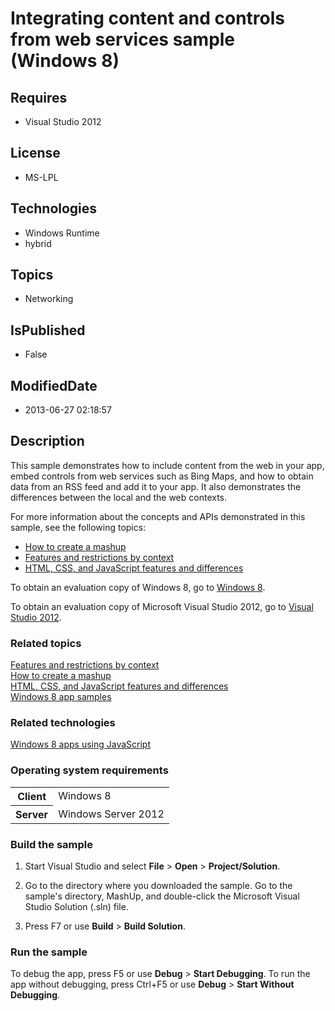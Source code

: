 # Integrating content and controls from web services sample (Windows 8)
## Requires
* Visual Studio 2012
## License
* MS-LPL
## Technologies
* Windows Runtime
* hybrid
## Topics
* Networking
## IsPublished
* False
## ModifiedDate
* 2013-06-27 02:18:57
## Description

<div id="mainSection">
<p>This sample demonstrates how to include content from the web in your app, embed controls from web services such as Bing Maps, and how to obtain data from an RSS feed and add it to your app. It also demonstrates the differences between the local and the web
 contexts. </p>
<p>For more information about the concepts and APIs demonstrated in this sample, see the following topics:
</p>
<ul>
<li><a href="http://msdn.microsoft.com/library/windows/apps/hh452745">How to create a mashup</a>
</li><li><a href="http://msdn.microsoft.com/library/windows/apps/hh465373">Features and restrictions by context</a>
</li><li><a href="http://msdn.microsoft.com/library/windows/apps/hh465380">HTML, CSS, and JavaScript features and differences</a>
</li></ul>
<p></p>
<p>To obtain an evaluation copy of Windows&nbsp;8, go to <a href="http://go.microsoft.com/fwlink/p/?linkid=241655">
Windows&nbsp;8</a>.</p>
<p>To obtain an evaluation copy of Microsoft Visual Studio&nbsp;2012, go to <a href="http://go.microsoft.com/fwlink/p/?linkid=241656">
Visual Studio&nbsp;2012</a>.</p>
<h3><a id="related_topics"></a>Related topics</h3>
<dl><dt><a href="http://msdn.microsoft.com/library/windows/apps/hh465373">Features and restrictions by context</a>
</dt><dt><a href="http://msdn.microsoft.com/library/windows/apps/hh452745">How to create a mashup</a>
</dt><dt><a href="http://msdn.microsoft.com/library/windows/apps/hh465380">HTML, CSS, and JavaScript features and differences</a>
</dt><dt><a href="http://go.microsoft.com/fwlink/p/?LinkID=227694">Windows 8 app samples</a>
</dt></dl>
<h3>Related technologies</h3>
<a href="http://msdn.microsoft.com/library/windows/apps/br211385">Windows 8 apps using JavaScript</a>
<h3>Operating system requirements</h3>
<table>
<tbody>
<tr>
<th>Client</th>
<td><dt>Windows&nbsp;8 </dt></td>
</tr>
<tr>
<th>Server</th>
<td><dt>Windows Server&nbsp;2012 </dt></td>
</tr>
</tbody>
</table>
<h3>Build the sample</h3>
<ol>
<li>
<p>Start Visual Studio and select <b>File</b> &gt; <b>Open</b> &gt; <b>Project/Solution</b>.</p>
</li><li>
<p>Go to the directory where you downloaded the sample. Go to the sample's directory, MashUp, and double-click the Microsoft Visual Studio Solution (.sln) file.</p>
</li><li>
<p>Press F7 or use <b>Build</b> &gt; <b>Build Solution</b>.</p>
</li></ol>
<h3>Run the sample</h3>
<p>To debug the app, press F5 or use <b>Debug</b> &gt; <b>Start Debugging</b>. To run the app without debugging, press Ctrl&#43;F5 or use
<b>Debug</b> &gt; <b>Start Without Debugging</b>.</p>
</div>
